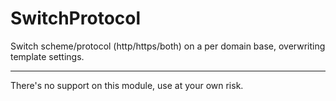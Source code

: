 # SwitchProtocol
Switch scheme/protocol (http/https/both) on a per domain base, overwriting template settings.

---

There's no support on this module, use at your own risk.
